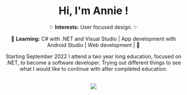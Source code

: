<div align="center">
  <h1>Hi, I'm Annie !</h1>
✨ <b>Interests:</b> User focused design. ✨

🌱 <b>Learning:</b> C# with .NET and Visual Studio | App development with Android Studio | Web development | 🌱
  
  Starting September 2022 I attend a two year long education, focused on .NET, to become a software developer.
  Trying out different things to see what I would like to continue with after completed education.
  <!--
<div align="center">
  <h3>Languages & Tools</h3>
  
  <a href="https://skillicons.dev">
    <img src="https://skillicons.dev/icons?i=html,css,cs,dotnet,java" />
  </a>

  <br>

  <a href="https://skillicons.dev">
    <img src="https://skillicons.dev/icons?i=github,androidstudio,blender,visualstudio,vscode" />
  </a>
  
</div>
-->
<br>

<div align="center">
  <a href="https://github.com/AnnieOhlen/github-readme-stats">
    <img src="https://github-readme-stats.vercel.app/api/top-langs/?username=AnnieOhlen&layout=compact&langs_count=10&theme=cobalt" />
  </a>
</div>
